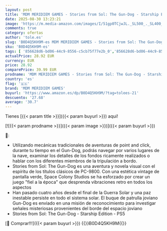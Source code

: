 ```yaml
---
layout: post
title: 'MDM MERIDIEM GAMES - Stories from Sol: The Gun-Dog - Starship Edition - PS5'
date: 2025-08-30 13:23:21
image: 'https://m.media-amazon.com/images/I/51gp0TCjwJL._SL500_._SL400_.jpg'
comments: true
category: ofertas
author: 'tole.es'
slug: 'B0D4Q5KH9M-es MDM MERIDIEM GAMES - Stories from Sol: The Gun-Dog -...'
sku: 'B0D4Q5KH9M-es'
tags: [ '856628d6-bd06-44c9-8556-c5cb75f77e2b_0','856628d6-bd06-44c9-8556-c5cb75f77e2b_2201','856628d6-bd06-44c9-8556-c5cb75f77e2b_3601','Arborist Merchandising Root','Hardware y juegos para PlayStation 5','Juegos para PlayStation 5','Preventa de Videojuegos','Self Service','Special Features Stores','Videojuegos','Videojuegos más esperados','mdm meridiem games','ps5','🇪🇸', ]
actualPrice: 28.92 EUR
currency: EUR
price: 28.92
comparePrice: 39.99 EUR
prodname: 'MDM MERIDIEM GAMES - Stories from Sol: The Gun-Dog - Starship Edition - PS5'
country: 'es'
flag: '🇪🇸'
brand: 'MDM MERIDIEM GAMES'
buyurl: 'https://www.amazon.es/dp/B0D4Q5KH9M/?tag=tolees-21'
descuento: '27.68'
average: '30.7'
---
```


Tienes [{{< param title >}}]({{< param buyurl >}}) aqui!

[![{{< param prodname >}}]({{< param image >}})]({{< param buyurl >}})

🔎:

- Utilizando mecánicas tradicionales de aventuras de point and click, durante tu tiempo en el Gun-Dog, podrás navegar por varios lugares de la nave, examinar los detalles de los fondos ricamente realizados o hablar con los diferentes miembros de la tripulación a bordo.
- Stories from Sol: The Gun-Dog es una aventura y novela visual con el espíritu de los títulos clásicos de PC-9800. Con una estética vintage de pantalla verde, Space Colony Studios se ha esforzado por crear un juego "fiel a la época" que desprenda vibraciones retro en todos los aspectos
- Han pasado cuatro años desde el final de la Guerra Solar y una paz inestable persiste en todo el sistema solar. El buque de patrulla joviano Gun-Dog es enviado en una misión de reconocimiento para investigar señales misteriosas provenientes del borde del espacio joviano
- Stories from Sol: The Gun-Dog - Starship Edition - PS5

[🛒 Comprar!!!]({{< param buyurl >}})
{{<world>}}B0D4Q5KH9M{{</world>}}
